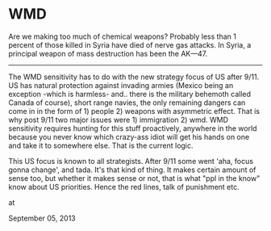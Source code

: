 # WMD

Are we making too much of chemical weapons? Probably less than 1 percent
 of those killed in Syria have died of nerve gas attacks. In Syria, a 
principal weapon of mass destruction has been the AK—47. 



---



The WMD sensitivity has to do with the new strategy focus of US after 9/11. US has natural protection against invading armies (Mexico being an exception -which is harmless- and..  there is the military behemoth called Canada of course), short range navies, the only remaining dangers can come in in the form of 1) people 2) weapons with asymmetric effect. That is why post 9/11 two major issues were 1) immigration 2) wmd. WMD sensitivity requires hunting for this stuff proactively, anywhere in the world because you never know which crazy-ass idiot will get his hands on one and take it to somewhere else. That is the current logic.



This US focus is known to all strategists. After 9/11 some went 'aha, focus gonna change', and tada. It's that kind of thing. It makes certain amount of sense too, but whether it makes sense or not, that is what "ppl in the know" know about US priorities. Hence the red lines, talk of punishment etc. 










at

September 05, 2013















